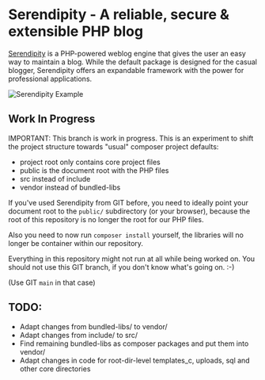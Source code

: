 # Serendipity - A reliable, secure & extensible PHP blog

[Serendipity](https://s9y.org) is a PHP-powered weblog engine that gives the user an easy way to maintain a blog. While the default package is designed for the casual blogger, Serendipity offers an expandable framework with the power for professional applications.

![Serendipity Example](https://www.onli-blogging.de/uploads/s9y_example.png)

## Work In Progress

IMPORTANT: This branch is work in progress. This is an experiment to shift
the project structure towards "usual" composer project defaults:

* project root only contains core project files
* public is the document root with the PHP files
* src instead of include
* vendor instead of bundled-libs

If you've used Serendipity from GIT before, you need to ideally point your document
root to the `public/` subdirectory (or your browser), because the root of
this repository is no longer the root for our PHP files.

Also you need to now run `composer install` yourself, the libraries will no
longer be container within our repository.

Everything in this repository might not run at all while being worked on.
You should not use this GIT branch, if you don't know what's going on. :-)

(Use GIT `main` in that case)

## TODO:

* Adapt changes from bundled-libs/ to vendor/
* Adapt changes from include/ to src/
* Find remaining bundled-libs as composer packages and put them into vendor/
* Adapt changes in code for root-dir-level templates_c, uploads, sql and
other core directories